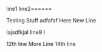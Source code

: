line1
line2======

Testing Stuff
adfafaf
Here New Line

lajsdfkjal
line9
l

12th line
More Line
14th line
